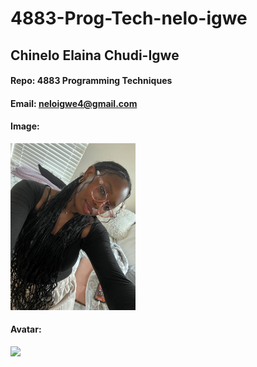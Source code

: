 # 4883-Prog-Tech-nelo-igwe
## Chinelo Elaina Chudi-Igwe

#### Repo: 4883 Programming Techniques

#### Email: neloigwe4@gmail.com

#### Image:

<img src="https://raw.githubusercontent.com/nelo-igwe/4883-Prog-Tech-nelo-igwe/main/IMG_5580.jpg" width="200">

#### Avatar:

<img src="/" width="75">
